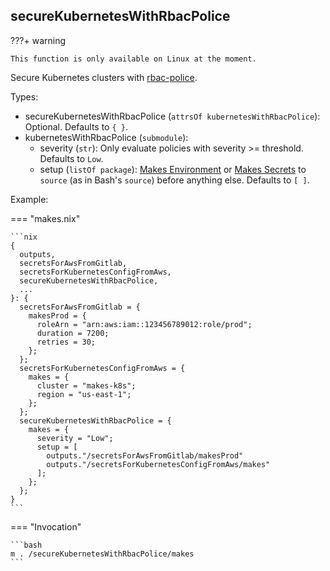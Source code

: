 ## secureKubernetesWithRbacPolice

???+ warning

    This function is only available on Linux at the moment.

Secure Kubernetes clusters
with [rbac-police](https://github.com/PaloAltoNetworks/rbac-police).

Types:

- secureKubernetesWithRbacPolice (`attrsOf kubernetesWithRbacPolice`): Optional.
    Defaults to `{ }`.
- kubernetesWithRbacPolice (`submodule`):
    - severity (`str`):
        Only evaluate policies with severity >= threshold.
        Defaults to `Low`.
    - setup (`listOf package`):
        [Makes Environment](./environment.md)
        or [Makes Secrets](./secrets.md)
        to `source` (as in Bash's `source`)
        before anything else.
        Defaults to `[ ]`.

Example:

=== "makes.nix"

    ```nix
    {
      outputs,
      secretsForAwsFromGitlab,
      secretsForKubernetesConfigFromAws,
      secureKubernetesWithRbacPolice,
      ...
    }: {
      secretsForAwsFromGitlab = {
        makesProd = {
          roleArn = "arn:aws:iam::123456789012:role/prod";
          duration = 7200;
          retries = 30;
        };
      };
      secretsForKubernetesConfigFromAws = {
        makes = {
          cluster = "makes-k8s";
          region = "us-east-1";
        };
      };
      secureKubernetesWithRbacPolice = {
        makes = {
          severity = "Low";
          setup = [
            outputs."/secretsForAwsFromGitlab/makesProd"
            outputs."/secretsForKubernetesConfigFromAws/makes"
          ];
        };
      };
    }
    ```

=== "Invocation"

    ```bash
    m . /secureKubernetesWithRbacPolice/makes
    ```
